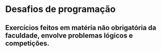 # Desafios de programação 

## Exercícios feitos em matéria não obrigatória da faculdade, envolve problemas lógicos e competições.
